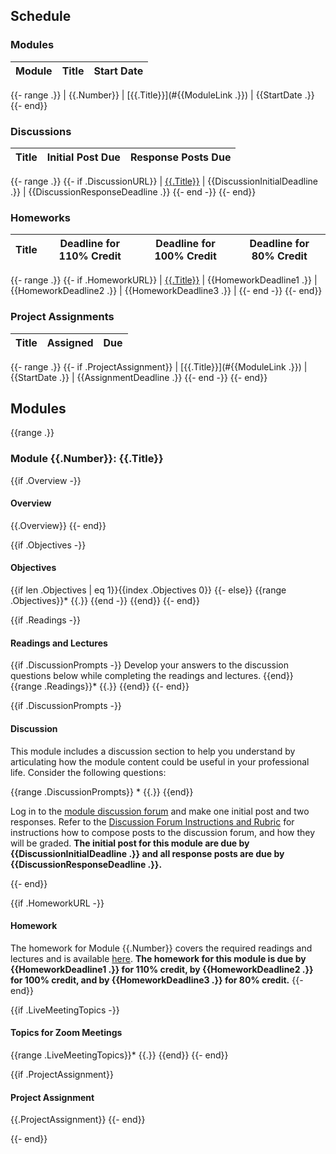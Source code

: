 ## Schedule

### Modules

| Module | Title | Start Date |
| -- | -- | -- |
{{- range .}}
| {{.Number}} | [{{.Title}}](#{{ModuleLink .}}) | {{StartDate .}}
{{- end}}

### Discussions

| Title | Initial Post Due | Response Posts Due |
| -- | -- | -- |
{{- range .}}
{{- if .DiscussionURL}}
| [{{.Title}}]({{.DiscussionURL}}) | {{DiscussionInitialDeadline .}} | {{DiscussionResponseDeadline .}}
{{- end -}}
{{- end}}

### Homeworks

Title | Deadline for 110% Credit | Deadline for 100% Credit | Deadline for 80% Credit |
| -- | -- | -- | -- |
{{- range .}}
{{- if .HomeworkURL}}
| [{{.Title}}]({{.HomeworkURL}}) | {{HomeworkDeadline1 .}} | {{HomeworkDeadline2 .}} | {{HomeworkDeadline3 .}} |
{{- end -}}
{{- end}}

### Project Assignments

| Title | Assigned | Due |
| -- | -- | -- |
{{- range .}}
{{- if .ProjectAssignment}}
| [{{.Title}}](#{{ModuleLink .}}) | {{StartDate .}} | {{AssignmentDeadline .}}
{{- end -}}
{{- end}}


## Modules

{{range .}}
### Module {{.Number}}: {{.Title}}

{{if .Overview -}}
#### Overview
{{.Overview}}
{{- end}}

{{if .Objectives -}}
#### Objectives
{{if len .Objectives | eq 1}}{{index .Objectives 0}}
{{- else}}
{{range .Objectives}}* {{.}}
{{end -}}
{{end}}
{{- end}}

{{if .Readings -}}
#### Readings and Lectures
{{if .DiscussionPrompts -}}
Develop your answers to the discussion questions below while completing the readings and lectures.
{{end}}
{{range .Readings}}* {{.}}
{{end}}
{{- end}}

{{if .DiscussionPrompts -}}
#### Discussion

This module includes a discussion section to help you understand by articulating how the module content could be useful in your professional life.
Consider the following questions:

{{range .DiscussionPrompts}}  * {{.}}
{{end}}

Log in to the [module discussion forum]({{.DiscussionURL}}) and make one initial post and two responses.
Refer to the [Discussion Forum Instructions and Rubric](discussion-forum-instructions-and-rubric) for instructions how to compose posts to the discussion forum, and how they will be graded.
**The initial post for this module are due by {{DiscussionInitialDeadline .}} and all response posts are due by {{DiscussionResponseDeadline .}}.**

{{- end}}

{{if .HomeworkURL -}}
#### Homework
The homework for Module {{.Number}} covers the required readings and lectures and is available [here]({{.HomeworkURL}}).
**The homework for this module is due by {{HomeworkDeadline1 .}} for 110% credit, by {{HomeworkDeadline2 .}} for 100% credit, and by {{HomeworkDeadline3 .}} for 80% credit.**
{{- end}}

{{if .LiveMeetingTopics -}}
#### Topics for Zoom Meetings

{{range .LiveMeetingTopics}}* {{.}}
{{end}}
{{- end}}

{{if .ProjectAssignment}}
#### Project Assignment
{{.ProjectAssignment}}
{{- end}}

{{- end}}
